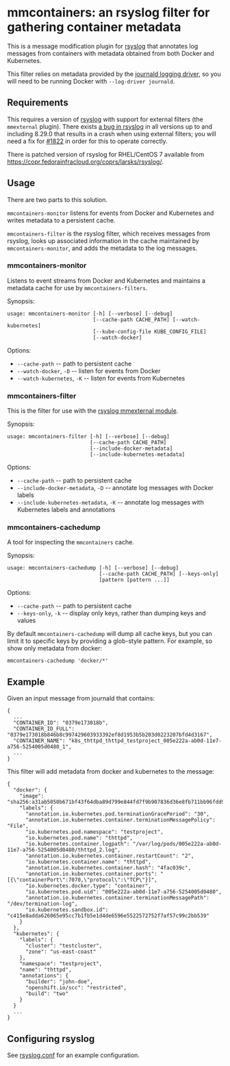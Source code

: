 # mmcontainers: an rsyslog filter for gathering container metadata

This is a message modification plugin for [rsyslog][] that annotates
log messages from containers with metadata obtained from both
Docker and Kubernetes.

This filter relies on metadata provided by the [journald logging
driver][], so you will need to be running Docker with `--log-driver
journald`.

## Requirements

This requires a version of [rsyslog][] with support for external
filters (the `mmexternal` plugin).  There exists [a bug in
rsyslog][#1822] in all versions up to and including 8.29.0 that
results in a crash when using external filters; you will need a fix
for [#1822][] in order for this to operate correctly.

[#1822]: https://github.com/rsyslog/rsyslog/issues/1822

There is patched version of rsyslog for RHEL/CentOS 7 available from
<https://copr.fedorainfracloud.org/coprs/larsks/rsyslog/>.

## Usage

There are two parts to this solution.

`mmcontainers-monitor` listens for events from Docker and Kubernetes
and writes metadata to a persistent cache.

`mmcontainers-filter` is the rsyslog filter, which receives messages
from rsyslog, looks up associated information in the cache maintained
by `mmcontainers-monitor`, and adds the metadata to the log messages.

### mmcontainers-monitor

Listens to event streams from Docker and Kubernetes and maintains a
metadata cache for use by `mmcontainers-filters`.

Synopsis:

    usage: mmcontainers-monitor [-h] [--verbose] [--debug]
                                [--cache-path CACHE_PATH] [--watch-kubernetes]
                                [--kube-config-file KUBE_CONFIG_FILE]
                                [--watch-docker]

Options:

- `--cache-path` -- path to persistent cache
- `--watch-docker`, `-D` -- listen for events from Docker
- `--watch-kubernetes`, `-K` -- listen for events from Kubernetes

### mmcontainers-filter

This is the filter for use with the [rsyslog mmexternal module][].

[rsyslog mmexternal module]: http://www.rsyslog.com/doc/v8-stable/configuration/modules/mmexternal.html

Synopsis:

    usage: mmcontainers-filter [-h] [--verbose] [--debug]
                               [--cache-path CACHE_PATH]
                               [--include-docker-metadata]
                               [--include-kubernetes-metadata]

Options:

- `--cache-path` -- path to persistent cache
- `--include-docker-metadata`, `-D` -- annotate log messages with
  Docker labels
- `--include-kubernetes-metadata`, `-K` -- annotate log messages with
  Kubernetes labels and annotations

### mmcontainers-cachedump

A tool for inspecting the `mmcontainers` cache.

Synopsis:

    usage: mmcontainers-cachedump [-h] [--verbose] [--debug]
                                  [--cache-path CACHE_PATH] [--keys-only]
                                  [pattern [pattern ...]]

Options:

- `--cache-path` -- path to persistent cache
- `--keys-only`, `-k` -- display only keys, rather than dumping keys
  and values

By default `mmcontainers-cachedump` will dump all cache keys, but you
can limit it to specific keys by providing a glob-style pattern.  For
example, so show only metadata from docker:

    mmcontainers-cachedump 'docker/*'

## Example

Given an input message from journald that contains:

    {
      ...
      "CONTAINER_ID": "0379e173018b",
      "CONTAINER_ID_FULL": "0379e173018b846b8c997429603933392ef8d1953b5b203d0223207bfd4d3167",
      "CONTAINER_NAME": "k8s_thttpd_thttpd_testproject_005e222a-ab0d-11e7-a756-5254005d0480_1",
      ...
    }

This filter will add metadata from docker and kubernetes to the
message:

    {
      "docker": {
        "image": "sha256:a31ab5050b671bf43f64dba89d799e844fd7f9b907836d36e8fb711bb96fdd99",
        "labels": {
          "annotation.io.kubernetes.pod.terminationGracePeriod": "30",
          "annotation.io.kubernetes.container.terminationMessagePolicy": "File",
          "io.kubernetes.pod.namespace": "testproject",
          "io.kubernetes.pod.name": "thttpd",
          "io.kubernetes.container.logpath": "/var/log/pods/005e222a-ab0d-11e7-a756-5254005d0480/thttpd_2.log",
          "annotation.io.kubernetes.container.restartCount": "2",
          "io.kubernetes.container.name": "thttpd",
          "annotation.io.kubernetes.container.hash": "4fac039c",
          "annotation.io.kubernetes.container.ports": "[{\"containerPort\":7070,\"protocol\":\"TCP\"}]",
          "io.kubernetes.docker.type": "container",
          "io.kubernetes.pod.uid": "005e222a-ab0d-11e7-a756-5254005d0480",
          "annotation.io.kubernetes.container.terminationMessagePath": "/dev/termination-log",
          "io.kubernetes.sandbox.id": "c415e8adda626065e95cc7b1fb5e1d4de6596e5522572752f7af57c99c2bb539"
        }
      },
      "kubernetes": {
        "labels": {
          "cluster": "testcluster",
          "zone": "us-east-coast"
        },
        "namespace": "testproject",
        "name": "thttpd",
        "annotations": {
          "builder": "john-doe",
          "openshift.io/scc": "restricted",
          "build": "two"
        }
      }
      ...
    }

## Configuring rsyslog

See [rsyslog.conf](rsyslog.conf) for an example configuration.

[rsyslog]: http://www.rsyslog.com/
[kubernetes]: https://kubernetes.io/
[journald logging driver]: https://docs.docker.com/engine/admin/logging/journald/
